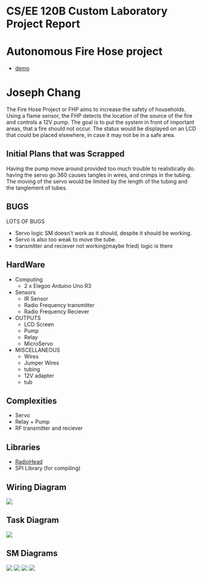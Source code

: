 # CS/EE 120B Custom Laboratory Project Report
# Autonomous Fire Hose project
 * [demo](https://youtu.be/0UkOi1IPzAI)
# Joseph Chang
The Fire Hose Project or FHP aims to increase the safety of households. Using a flame sensor, the FHP detects the location of the source of the fire and controls a 12V pump. The goal is to put the system in front of important areas, that a fire should not occur. The status would be displayed on an LCD that could be placed elsewhere, in case it may not be in a safe area. 

## Initial Plans that was Scrapped
Having the pump move around provided too much trouble to realistically do. having the servo go 360 causes tangles in wires, and crimps in the tubing. The moving of the servo would be limited by the length of the tubing and the tanglement of tubes.

## BUGS
LOTS OF BUGS
 * Servo logic SM doesn't work as it should, despite it should be working. 
 * Servo is also too weak to move the tube.
 * transmitter and reciever not working(maybe fried) logic is there

## HardWare
  * Computing
    * 2 x Elegoo Arduino Uno R3 
  * Sensors
    * IR Sensor
    * Radio Frequency transmitter
    * Radio Frequency Reciever
  * OUTPUTS
    * LCD Screen
    * Pump
    * Relay
    * MicroServo
  * MISCELLANEOUS
    * Wires
    * Jumper Wires
    * tubing
    * 12V adapter
    * tub
## Complexities
  * Servo
  * Relay + Pump
  * RF transmitter and reciever
  
## Libraries
  * [RadioHead](https://www.airspayce.com/mikem/arduino/RadioHead/)
  * SPI Library (for compiling)
## Wiring Diagram
![](https://i.imgur.com/9I0FL1u.png)
## Task Diagram
![](https://i.imgur.com/9Ja0MPY.jpg)
## SM Diagrams
![](https://i.imgur.com/8T5KJXy.jpg)
![](https://i.imgur.com/oZyrBNI.jpg)
![](https://i.imgur.com/UUHT5MZ.jpg)
![](https://i.imgur.com/OYWI17j.jpg)
